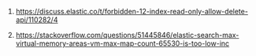 1) https://discuss.elastic.co/t/forbidden-12-index-read-only-allow-delete-api/110282/4

2) https://stackoverflow.com/questions/51445846/elastic-search-max-virtual-memory-areas-vm-max-map-count-65530-is-too-low-inc

